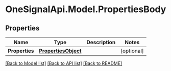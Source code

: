 # OneSignalApi.Model.PropertiesBody

## Properties

Name | Type | Description | Notes
------------ | ------------- | ------------- | -------------
**Properties** | [**PropertiesObject**](PropertiesObject.md) |  | [optional] 

[[Back to Model list]](../README.md#documentation-for-models) [[Back to API list]](../README.md#documentation-for-api-endpoints) [[Back to README]](../README.md)

